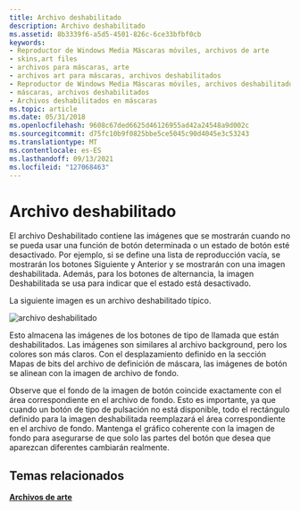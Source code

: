 ```yaml
---
title: Archivo deshabilitado
description: Archivo deshabilitado
ms.assetid: 8b3339f6-a5d5-4501-826c-6ce33bfbf0cb
keywords:
- Reproductor de Windows Media Máscaras móviles, archivos de arte
- skins,art files
- archivos para máscaras, arte
- archivos art para máscaras, archivos deshabilitados
- Reproductor de Windows Media Máscaras móviles, archivos deshabilitados
- máscaras, archivos deshabilitados
- Archivos deshabilitados en máscaras
ms.topic: article
ms.date: 05/31/2018
ms.openlocfilehash: 9608c67ded6625d46126955ad42a24548a9d002c
ms.sourcegitcommit: d75fc10b9f0825bbe5ce5045c90d4045e3c53243
ms.translationtype: MT
ms.contentlocale: es-ES
ms.lasthandoff: 09/13/2021
ms.locfileid: "127068463"
---
```

# <a name="disabled-file"></a>Archivo deshabilitado

El archivo Deshabilitado contiene las imágenes que se mostrarán cuando no se pueda usar una función de botón determinada o un estado de botón esté desactivado. Por ejemplo, si se define una  lista  de reproducción vacía, se mostrarán los botones Siguiente y Anterior y se mostrarán con una imagen deshabilitada. Además, para los botones de alternancia, la imagen Deshabilitada se usa para indicar que el estado está desactivado.

La siguiente imagen es un archivo deshabilitado típico.

![archivo deshabilitado](images/cesdkdis.png)

Esto almacena las imágenes de los botones de tipo de llamada que están deshabilitados. Las imágenes son similares al archivo background, pero los colores son más claros. Con el desplazamiento definido en la sección Mapas de bits del archivo de definición de máscara, las imágenes de botón se alinean con la imagen de archivo de fondo.

Observe que el fondo de la imagen de botón coincide exactamente con el área correspondiente en el archivo de fondo. Esto es importante, ya que cuando un botón de tipo de pulsación no está disponible, todo el rectángulo definido para la imagen deshabilitada reemplazará el área correspondiente en el archivo de fondo. Mantenga el gráfico coherente con la imagen de fondo para asegurarse de que solo las partes del botón que desea que aparezcan diferentes cambiarán realmente.

## <a name="related-topics"></a>Temas relacionados

<dl> <dt>

[**Archivos de arte**](art-files-mobile.md)
</dt> </dl>

 

 




